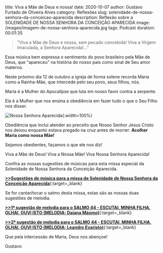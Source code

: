 ﻿title: Viva a Mãe de Deus e nossa!
date: 2020-10-07
author: Gustavo Furtado de Oliveira Alves
category: Reflexões
slug: solenidade-de-nossa-senhora-da-conceicao-aparecida
description: Reflexão sobre a SOLENIDADE DE NOSSA SENHORA DA CONCEIÇÃO APARECIDA
image: /images/imagem-de-nossa-senhora-aparecida.jpg
tags: Podcast
duration: 00:01:35

> "Viva a Mãe de Deus e nossa, sem pecado concebida! Viva a Virgem Imaculada, a Senhora Aparecida!..."

Essa música bem expressa o sentimento do povo brasileiro pela Mãe de Deus,
que "apareceu" na história do nosso país como sinal de Seu amor materno.

Neste próximo dia 12 de outubro a igreja de forma solene recorda Maria como a Rainha-Mãe, que intercede pelo seu povo, seus filhos, nós.

Maria é a Mulher do Apocalípse que luta em nosso favor contra a serpente.

Ela é a Mulher que nos ensina a obediência em fazer tudo o que o Seu Filho nos disser.

![Nossa Senhora Aparecida](/images/imagem-de-nossa-senhora-aparecida.jpg){:width=100%}

Obediência que inclui atender ao preceito que Nosso Senhor Jesus Cristo nos deixou enquanto estava pregado na cruz antes de morrer: <strong>Acolher Maria como nossa Mãe!</strong>

Sejamos obedientes, façamos o que ele nos diz!

Viva a Mãe de Deus! Viva a Nossa Mãe! Viva Nossa Senhora Aparecida!

Confira as nossas sugestões de músicas para esta missa especial 
da Solenidade de Nossa Senhora da Conceição Aparecida.

[**>>Sugestões de música para a missa de Solenidade de Nossa Senhora da Conceição Aparecida**](https://musicasparamissa.com.br/sugestoes-para/solenidade-de-nossa-senhora-da-conceicao-aparecida){:target=\_blank}

Se for cantar/tocar o salmo desta missa, estas são as nossas duas sugestões de melodia.

[**>>1ª sugestão de melodia para o SALMO 44 - ESCUTAI, MINHA FILHA, OLHAI, OUVI ISTO (MELODIA: Daiana Máxmo)**](https://musicasparamissa.com.br/musica/salmo-44/){:target=\_blank}

[**>>2ª sugestão de melodia para o SALMO 44 - ESCUTAI, MINHA FILHA, OLHAI, OUVI ISTO (MELODIA: Leandro Evaristo)**](https://musicasparamissa.com.br/musica/salmo-44-45-escutai-minha-filha/){:target=\_blank}

Que pela intercessão de Maria, Deus nos abençoe!

Gustavo

